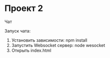 # Проект 2
Чат

Запуск чата:
1) Установить зависимости: npm install
2) Запустить Websocket сервер: node wesocket
3) Открыть index.html